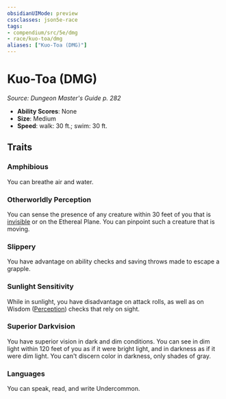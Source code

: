```yaml
---
obsidianUIMode: preview
cssclasses: json5e-race
tags:
- compendium/src/5e/dmg
- race/kuo-toa/dmg
aliases: ["Kuo-Toa (DMG)"]
---
```

# Kuo-Toa (DMG)
*Source: Dungeon Master's Guide p. 282*  

- **Ability Scores**: None
- **Size**: Medium
- **Speed**: walk: 30 ft.; swim: 30 ft.

## Traits

### Amphibious

You can breathe air and water.

### Otherworldly Perception

You can sense the presence of any creature within 30 feet of you that is [invisible](2-Mechanics/CLI/rules/conditions.md#Invisible) or on the Ethereal Plane. You can pinpoint such a creature that is moving.

### Slippery

You have advantage on ability checks and saving throws made to escape a grapple.

### Sunlight Sensitivity

While in sunlight, you have disadvantage on attack rolls, as well as on Wisdom ([Perception](2-Mechanics/CLI/rules/skills.md#Perception)) checks that rely on sight.

### Superior Darkvision

You have superior vision in dark and dim conditions. You can see in dim light within 120 feet of you as if it were bright light, and in darkness as if it were dim light. You can't discern color in darkness, only shades of gray.

### Languages

You can speak, read, and write Undercommon.